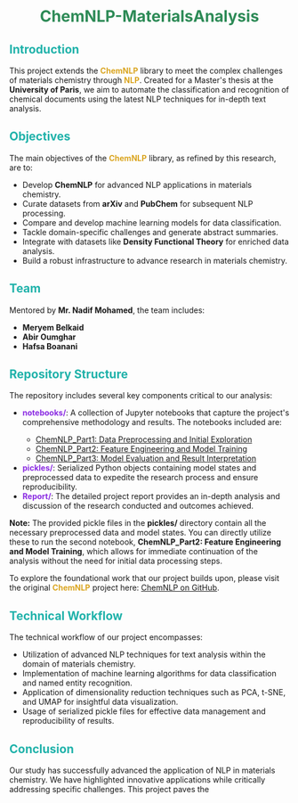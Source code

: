 <h1 align="center" style="color:#2E8B57;">ChemNLP-MaterialsAnalysis</h1>

<h2 style="color:#20B2AA;">Introduction</h2>
<p>This project extends the <span style="font-weight:bold; color:#DAA520;">ChemNLP</span> library to meet the complex challenges of materials chemistry through <span style="font-weight:bold; color:#DAA520;">NLP</span>. Created for a Master's thesis at the <span style="font-weight:bold;">University of Paris</span>, we aim to automate the classification and recognition of chemical documents using the latest NLP techniques for in-depth text analysis.</p>

<h2 style="color:#20B2AA;">Objectives</h2>
<p>The main objectives of the <span style="font-weight:bold; color:#DAA520;">ChemNLP</span> library, as refined by this research, are to:</p>
<ul>
  <li>Develop <span style="font-weight:bold;">ChemNLP</span> for advanced NLP applications in materials chemistry.</li>
  <li>Curate datasets from <span style="font-weight:bold;">arXiv</span> and <span style="font-weight:bold;">PubChem</span> for subsequent NLP processing.</li>
  <li>Compare and develop machine learning models for data classification.</li>
  <li>Tackle domain-specific challenges and generate abstract summaries.</li>
  <li>Integrate with datasets like <span style="font-weight:bold;">Density Functional Theory</span> for enriched data analysis.</li>
  <li>Build a robust infrastructure to advance research in materials chemistry.</li>
</ul>

<h2 style="color:#20B2AA;">Team</h2>
<p>Mentored by <span style="font-weight:bold;">Mr. Nadif Mohamed</span>, the team includes:</p>
<ul>
  <li><span style="font-weight:bold;">Meryem Belkaid</span></li>
  <li><span style="font-weight:bold;">Abir Oumghar</span></li>
  <li><span style="font-weight:bold;">Hafsa Boanani</span></li>
</ul>

<h2 style="color:#20B2AA;">Repository Structure</h2>
<p>The repository includes several key components critical to our analysis:</p>
<ul>
  <li><strong style="color:#8A2BE2;">notebooks/</strong>: A collection of Jupyter notebooks that capture the project's comprehensive methodology and results. The notebooks included are:</li>
    <ul>
      <li><a href="YOUR_REPO_PATH_HERE/ChemNLP_Part1.ipynb">ChemNLP_Part1: Data Preprocessing and Initial Exploration</a></li>
      <li><a href="YOUR_REPO_PATH_HERE/ChemNLP_Part2.ipynb">ChemNLP_Part2: Feature Engineering and Model Training</a></li>
      <li><a href="YOUR_REPO_PATH_HERE/ChemNLP_Part3.ipynb">ChemNLP_Part3: Model Evaluation and Result Interpretation</a></li>
    </ul>

  <li><strong style="color:#8A2BE2;">pickles/</strong>: Serialized Python objects containing model states and preprocessed data to expedite the research process and ensure reproducibility.</li>
  <li><strong style="color:#8A2BE2;">Report/</strong>: The detailed project report provides an in-depth analysis and discussion of the research conducted and outcomes achieved.</li>
</ul>

<p><strong>Note:</strong> The provided pickle files in the <strong>pickles/</strong> directory contain all the necessary preprocessed data and model states. You can directly utilize these to run the second notebook, <strong>ChemNLP_Part2: Feature Engineering and Model Training</strong>, which allows for immediate continuation of the analysis without the need for initial data processing steps.</p>

<p>To explore the foundational work that our project builds upon, please visit the original <span style="font-weight:bold; color:#DAA520;">ChemNLP</span> project here: <a href="https://github.com/usnistgov/chemnlp">ChemNLP on GitHub</a>.</p>

<h2 style="color:#20B2AA;">Technical Workflow</h2>
<p>The technical workflow of our project encompasses:</p>
<ul>
  <li>Utilization of advanced NLP techniques for text analysis within the domain of materials chemistry.</li>
  <li>Implementation of machine learning algorithms for data classification and named entity recognition.</li>
  <li>Application of dimensionality reduction techniques such as PCA, t-SNE, and UMAP for insightful data visualization.</li>
  <li>Usage of serialized pickle files for effective data management and reproducibility of results.</li>
</ul>

<h2 style="color:#20B2AA;">Conclusion</h2>
<p>Our study has successfully advanced the application of NLP in materials chemistry. We have highlighted innovative applications while critically addressing specific challenges. This project paves the

